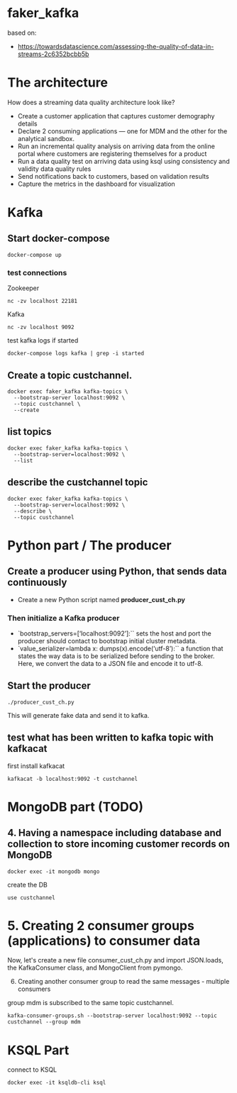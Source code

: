 # faker_kafka

based on:
* https://towardsdatascience.com/assessing-the-quality-of-data-in-streams-2c6352bcbb5b

# The architecture

How does a streaming data quality architecture look like?

* Create a customer application that captures customer demography details
* Declare 2 consuming applications — one for MDM and the other for the analytical sandbox.
* Run an incremental quality analysis on arriving data from the online portal where customers are registering themselves for a product
* Run a data quality test on arriving data using ksql using consistency and validity data quality rules
* Send notifications back to customers, based on validation results
* Capture the metrics in the dashboard for visualization

# Kafka

## Start docker-compose

````
docker-compose up
````

### test connections

Zookeeper

````
nc -zv localhost 22181
````

Kafka

````
nc -zv localhost 9092
````

test kafka logs if started

````
docker-compose logs kafka | grep -i started
````

## Create a topic custchannel.

````
docker exec faker_kafka kafka-topics \
  --bootstrap-server localhost:9092 \
  --topic custchannel \
  --create
````

## list topics

````
docker exec faker_kafka kafka-topics \
  --bootstrap-server=localhost:9092 \
  --list
````

## describe the custchannel topic

````
docker exec faker_kafka kafka-topics \
  --bootstrap-server=localhost:9092 \
  --describe \
  --topic custchannel
````

# Python part / The producer


## Create a producer using Python, that sends data continuously

* Create a new Python script named **producer_cust_ch.py**

### Then initialize a Kafka producer

* `bootstrap_servers=[‘localhost:9092’]:`` sets the host and port the producer should contact to bootstrap initial cluster metadata.
* `value_serializer=lambda x: dumps(x).encode(‘utf-8’):`` a function that states the way data is to be serialized before sending to the broker. Here, we convert the data to a JSON file and encode it to utf-8.



## Start the producer

````
./producer_cust_ch.py
````

This will generate fake data and send it to kafka.


## test what has been written to kafka topic with kafkacat

first install kafkacat

````
kafkacat -b localhost:9092 -t custchannel
````

# MongoDB part (TODO)

## 4. Having a namespace including database and collection to store incoming customer records on MongoDB


````
docker exec -it mongodb mongo
````

create the DB

````
use custchannel
````



# 5. Creating 2 consumer groups (applications) to consumer data


Now, let's create a new file consumer_cust_ch.py and import JSON.loads, the KafkaConsumer class, and MongoClient from pymongo.




6. Creating another consumer group to read the same messages - multiple consumers

 group mdm is subscribed to the same topic custchannel.

````
kafka-consumer-groups.sh --bootstrap-server localhost:9092 --topic custchannel --group mdm
````

# KSQL Part

connect to KSQL

````
docker exec -it ksqldb-cli ksql
````
